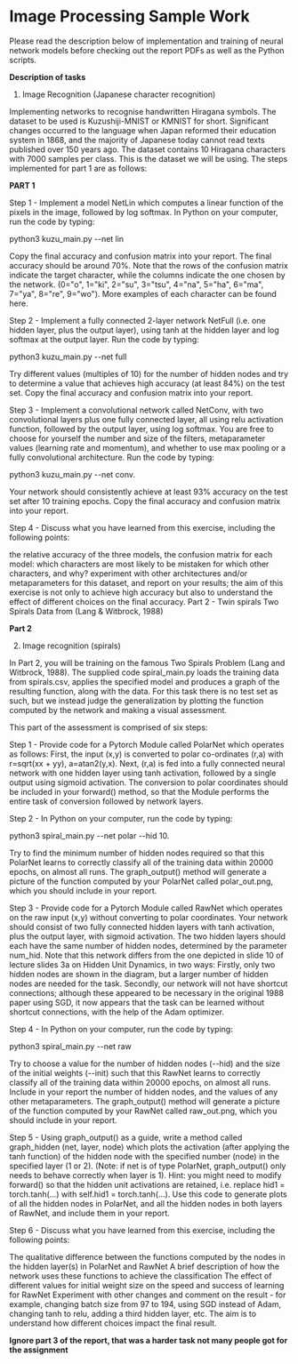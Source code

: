 # Image Processing Sample Work 

Please read the description below of implementation and training of neural network models before checking out the report PDFs as well as the Python scripts.

**Description of tasks**

1. Image Recognition (Japanese character recognition)

Implementing networks to recognise handwritten Hiragana symbols. The dataset to be used is Kuzushiji-MNIST or KMNIST for short. Significant changes occurred to the language when Japan reformed their education system in 1868, and the majority of Japanese today cannot read texts published over 150 years ago. The dataset contains 10 Hiragana characters with 7000 samples per class. This is the dataset we will be using. The steps implemented for part 1 are as follows: 

**PART 1**

Step 1 - Implement a model NetLin which computes a linear function of the pixels in the image, followed by log softmax. In Python on your computer, run the code by typing:

python3 kuzu_main.py --net lin

Copy the final accuracy and confusion matrix into your report. The final accuracy should be around 70%. Note that the rows of the confusion matrix indicate the target character, while the columns indicate the one chosen by the network. (0="o", 1="ki", 2="su", 3="tsu", 4="na", 5="ha", 6="ma", 7="ya", 8="re", 9="wo"). More examples of each character can be found here.

Step 2 - Implement a fully connected 2-layer network NetFull (i.e. one hidden layer, plus the output layer), using tanh at the hidden layer and log softmax at the output layer. Run the code by typing:

python3 kuzu_main.py --net full

Try different values (multiples of 10) for the number of hidden nodes and try to determine a value that achieves high accuracy (at least 84%) on the test set. Copy the final accuracy and confusion matrix into your report.

Step 3 - Implement a convolutional network called NetConv, with two convolutional layers plus one fully connected layer, all using relu activation function, followed by the output layer, using log softmax. You are free to choose for yourself the number and size of the filters, metaparameter values (learning rate and momentum), and whether to use max pooling or a fully convolutional architecture. Run the code by typing:

python3 kuzu_main.py --net conv.

Your network should consistently achieve at least 93% accuracy on the test set after 10 training epochs. Copy the final accuracy and confusion matrix into your report.

Step 4 - Discuss what you have learned from this exercise, including the following points:

the relative accuracy of the three models, the confusion matrix for each model: which characters are most likely to be mistaken for which other characters, and why? experiment with other architectures and/or metaparameters for this dataset, and report on your results; the aim of this exercise is not only to achieve high accuracy but also to understand the effect of different choices on the final accuracy. Part 2 - Twin spirals Two Spirals Data from (Lang & Witbrock, 1988)

**Part 2**

2. Image recognition (spirals)

In Part 2, you will be training on the famous Two Spirals Problem (Lang and Witbrock, 1988). The supplied code spiral_main.py loads the training data from spirals.csv, applies the specified model and produces a graph of the resulting function, along with the data. For this task there is no test set as such, but we instead judge the generalization by plotting the function computed by the network and making a visual assessment.

This part of the assessment is comprised of six steps:

Step 1 - Provide code for a Pytorch Module called PolarNet which operates as follows: First, the input (x,y) is converted to polar co-ordinates (r,a) with r=sqrt(xx + yy), a=atan2(y,x). Next, (r,a) is fed into a fully connected neural network with one hidden layer using tanh activation, followed by a single output using sigmoid activation. The conversion to polar coordinates should be included in your forward() method, so that the Module performs the entire task of conversion followed by network layers.

Step 2 - In Python on your computer, run the code by typing:

python3 spiral_main.py --net polar --hid 10.

Try to find the minimum number of hidden nodes required so that this PolarNet learns to correctly classify all of the training data within 20000 epochs, on almost all runs. The graph_output() method will generate a picture of the function computed by your PolarNet called polar_out.png, which you should include in your report.

Step 3 - Provide code for a Pytorch Module called RawNet which operates on the raw input (x,y) without converting to polar coordinates. Your network should consist of two fully connected hidden layers with tanh activation, plus the output layer, with sigmoid activation. The two hidden layers should each have the same number of hidden nodes, determined by the parameter num_hid. Note that this network differs from the one depicted in slide 10 of lecture slides 3a on Hidden Unit Dynamics, in two ways: Firstly, only two hidden nodes are shown in the diagram, but a larger number of hidden nodes are needed for the task. Secondly, our network will not have shortcut connections; although these appeared to be necessary in the original 1988 paper using SGD, it now appears that the task can be learned without shortcut connections, with the help of the Adam optimizer.

Step 4 - In Python on your computer, run the code by typing:

python3 spiral_main.py --net raw

Try to choose a value for the number of hidden nodes (--hid) and the size of the initial weights (--init) such that this RawNet learns to correctly classify all of the training data within 20000 epochs, on almost all runs. Include in your report the number of hidden nodes, and the values of any other metaparameters. The graph_output() method will generate a picture of the function computed by your RawNet called raw_out.png, which you should include in your report.

Step 5 - Using graph_output() as a guide, write a method called graph_hidden (net, layer, node) which plots the activation (after applying the tanh function) of the hidden node with the specified number (node) in the specified layer (1 or 2). (Note: if net is of type PolarNet, graph_output() only needs to behave correctly when layer is 1). Hint: you might need to modify forward() so that the hidden unit activations are retained, i.e. replace hid1 = torch.tanh(...) with self.hid1 = torch.tanh(...). Use this code to generate plots of all the hidden nodes in PolarNet, and all the hidden nodes in both layers of RawNet, and include them in your report.

Step 6 - Discuss what you have learned from this exercise, including the following points:

The qualitative difference between the functions computed by the nodes in the hidden layer(s) in PolarNet and RawNet A brief description of how the network uses these functions to achieve the classification The effect of different values for initial weight size on the speed and success of learning for RawNet Experiment with other changes and comment on the result - for example, changing batch size from 97 to 194, using SGD instead of Adam, changing tanh to relu, adding a third hidden layer, etc. The aim is to understand how different choices impact the final result. 

**Ignore part 3 of the report, that was a harder task not many people got for the assignment**


